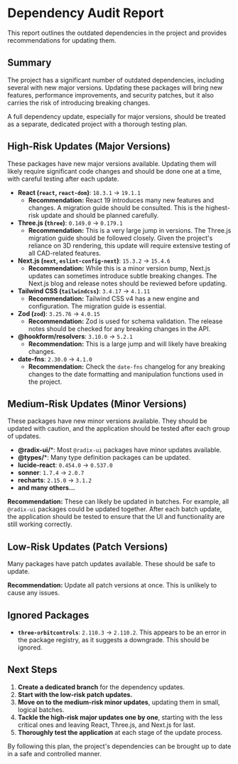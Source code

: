 # Dependency Audit Report

This report outlines the outdated dependencies in the project and provides recommendations for updating them.

## Summary

The project has a significant number of outdated dependencies, including several with new major versions. Updating these packages will bring new features, performance improvements, and security patches, but it also carries the risk of introducing breaking changes.

A full dependency update, especially for major versions, should be treated as a separate, dedicated project with a thorough testing plan.

## High-Risk Updates (Major Versions)

These packages have new major versions available. Updating them will likely require significant code changes and should be done one at a time, with careful testing after each update.

- **React (`react`, `react-dom`)**: `18.3.1` -> `19.1.1`
  - **Recommendation:** React 19 introduces many new features and changes. A migration guide should be consulted. This is the highest-risk update and should be planned carefully.
- **Three.js (`three`)**: `0.149.0` -> `0.179.1`
  - **Recommendation:** This is a very large jump in versions. The Three.js migration guide should be followed closely. Given the project's reliance on 3D rendering, this update will require extensive testing of all CAD-related features.
- **Next.js (`next`, `eslint-config-next`)**: `15.3.2` -> `15.4.6`
  - **Recommendation:** While this is a minor version bump, Next.js updates can sometimes introduce subtle breaking changes. The Next.js blog and release notes should be reviewed before updating.
- **Tailwind CSS (`tailwindcss`)**: `3.4.17` -> `4.1.11`
  - **Recommendation:** Tailwind CSS v4 has a new engine and configuration. The migration guide is essential.
- **Zod (`zod`)**: `3.25.76` -> `4.0.15`
  - **Recommendation:** Zod is used for schema validation. The release notes should be checked for any breaking changes in the API.
- **@hookform/resolvers**: `3.10.0` -> `5.2.1`
  - **Recommendation:** This is a large jump and will likely have breaking changes.
- **date-fns**: `2.30.0` -> `4.1.0`
  - **Recommendation:** Check the `date-fns` changelog for any breaking changes to the date formatting and manipulation functions used in the project.

## Medium-Risk Updates (Minor Versions)

These packages have new minor versions available. They should be updated with caution, and the application should be tested after each group of updates.

- **@radix-ui/***: Most `@radix-ui` packages have minor updates available.
- **@types/***: Many type definition packages can be updated.
- **lucide-react**: `0.454.0` -> `0.537.0`
- **sonner**: `1.7.4` -> `2.0.7`
- **recharts**: `2.15.0` -> `3.1.2`
- **and many others...**

**Recommendation:** These can likely be updated in batches. For example, all `@radix-ui` packages could be updated together. After each batch update, the application should be tested to ensure that the UI and functionality are still working correctly.

## Low-Risk Updates (Patch Versions)

Many packages have patch updates available. These should be safe to update.

**Recommendation:** Update all patch versions at once. This is unlikely to cause any issues.

## Ignored Packages

- **`three-orbitcontrols`**: `2.110.3` -> `2.110.2`. This appears to be an error in the package registry, as it suggests a downgrade. This should be ignored.

## Next Steps

1.  **Create a dedicated branch** for the dependency updates.
2.  **Start with the low-risk patch updates.**
3.  **Move on to the medium-risk minor updates**, updating them in small, logical batches.
4.  **Tackle the high-risk major updates one by one**, starting with the less critical ones and leaving React, Three.js, and Next.js for last.
5.  **Thoroughly test the application** at each stage of the update process.

By following this plan, the project's dependencies can be brought up to date in a safe and controlled manner.
